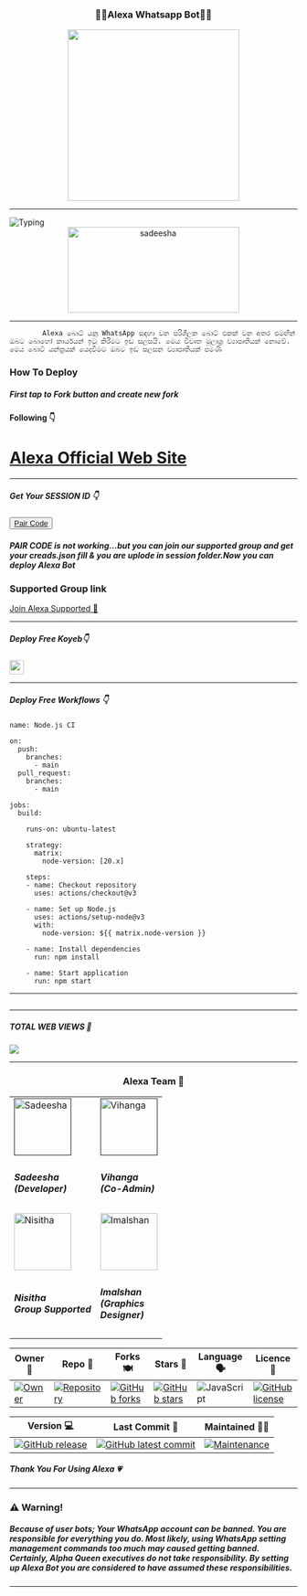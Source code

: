 <div align="center">
	<h3>👸🏻Alexa Whatsapp Bot👸🏻</h3>
<img src="https://i.ibb.co/z52R6XR/bg.jpg" width="300" height="300">
</div>
<hr>
<img src="https://readme-typing-svg.herokuapp.com?size=33&width=1000&lines=Welcome+To+Alexa...;Created+by+Sadeesha...;World+Best+Whatsapp+User+Bot...;Simple+Java+Script+Bot...;Simple+And+Fast+Deploy...;Thank+You+For+Using+Alexa..."
            alt="Typing">

<div align="center">
	<img src="https://moe-counter.glitch.me/get/@Anya_v2-Md?theme=gelbooru" width="300" height="150" alt="sadeesha">
</div>

<hr>

			Alexa බොට් යනු WhatsApp සඳහා වන පරිශීලක බොට් එකක් වන අතර එමඟින් ඔබට බොහෝ කාර්යයන් ඉටු කිරීමට ඉඩ සලසයි. මෙය විවෘත මූලාශ්‍ර ව්‍යාපෘතියක් නොවේ. මෙය බොට් යන්ත්‍රයක් යෙදවීමට ඔබට ඉඩ සලසන ව්‍යාපෘතියක් පමණි
       
<h3>How To Deploy </h3>

<h5>First tap to Fork button and create new fork</h5>

<h4>Following 👇</h4>
<h1><a href="http://sadiyamin.github.io/Test">Alexa Official Web Site</a></h1>
<p><tbody>

<hr>
	
<h5>Get Your SESSION ID 👇</h5> 
	
<button><tr><a href="https://puny-lacee-sadiyamin-eab5bd74.koyeb.app/">Pair Code</a></tr></button>

<h5>PAIR CODE is not working...but you can join our supported group and get your creads.json fill & you are uplode in session folder.Now you can deploy Alexa Bot</h5>
<h3>Supported Group link </h3>
<a href="https://chat.whatsapp.com/Ci5mDk9zEVF95NcuqEtzl4">Join Alexa Supported 👧</a>
<hr>
<h5>Deploy Free Koyeb👇</h5>
<a href="http://koyeb.com" ><img src="https://i.ibb.co/t4KftP0/images.png width="50" height="25"></a>
<hr>
<h5>Deploy Free Workflows 👇</h5>

```
name: Node.js CI

on:
  push:
    branches:
      - main
  pull_request:
    branches:
      - main

jobs:
  build:

    runs-on: ubuntu-latest

    strategy:
      matrix:
        node-version: [20.x]

    steps:
    - name: Checkout repository
      uses: actions/checkout@v3

    - name: Set up Node.js
      uses: actions/setup-node@v3
      with:
        node-version: ${{ matrix.node-version }}

    - name: Install dependencies
      run: npm install

    - name: Start application
      run: npm start
```
<hr>
<img src="http://readme-typing-svg.herokuapp.com?color=d1fa02&center=true&vCenter=true&multiline=false&lines=Created+By+Sadeesha_Min" alt="">
<hr>


<h5>TOTAL WEB VIEWS 🌹</h5>
<img src="https://profile-counter.glitch.me/Sadeesha/count.svg" center>

<hr>

<div align="center">
<h3>Alexa Team 🐣</h3>
<table>
<tbody>
<tr>
<td><a href=""><img src="https://i.ibb.co/Lg7CQgB/IMG-20240322-WA0008-01.jpg" width="100" height="100" alt="Sadeesha"></a></td>
<td><a href=""><img src="https://i.ibb.co/chgBVvB/vihanga.jpg" width="100" height="100" alt="Vihanga"></a></td>
											
</tr>
<tr>
<td><h5>Sadeesha</br>(Developer)</h5></td>
<td><h5> Vihanga</br>(Co-Admin)</h5></td>
											
</tr>

<tr>
	<td><img src="https://i.ibb.co/xM8gkj9/img-2-1724039784821.webp" width="100" height="100" alt="Nisitha"></td>
	<td><img src="http://i.ibb.co/HGMmFhY/img-1-1724244686195.webp" width="100" height="100" alt="Imalshan"></td>
</tr>
<tr>
	<td>
		<h5>Nisitha<br>Group Supported</h5>
		<td><h5>Imalshan<br>(Graphics<br>Designer)</h5></td>
	</td>
</tr>
</tr>
</tbody>
</table>
</div>
<div align="center">
    
| Owner 👤             | Repo 🤖              | Forks 🍽️             | Stars 🌟            | Language 🗣️        | Licence 🪪              
|----------------------|----------------------|----------------------|---------------------|---------------------|---------------------|
| [![Owner](https://img.shields.io/badge/Author-sSadeesha-red.svg)](https://github.com/Alexa/) | [![Repository](https://img.shields.io/badge/Repo-Alexa-red.svg)](https://github.com/sadiyamin/Alexa) | [![GitHub forks](https://badgen.net/github/forks/sadiyamin/Alexa/)](https://GitHub.com/sadiyamin/Alexa/network/) | [![GitHub stars](https://badgen.net/github/stars/sadiyamin/Alexa)](https://GitHub.com/sadiyamin/Alexa/stargazers/) | ![JavaScript](https://img.shields.io/badge/javascript-%23323330.svg?style=for-the-badge&logo=javascript&logoColor=%23F7DF1E) | [![GitHub license](https://img.shields.io/github/license/PikaBotz/anya_v2-md.svg)](https://github.com/sadiyamin/Alexa/blob/master/LICENSE) 

| Version 💻              | Last Commit 💫              | Maintained 🤌🏻             |
|---------------------|---------------------|---------------------|
| [![GitHub release](https://img.shields.io/github/release/PikaBotz/Anya_v2-Md.svg)](https://GitHub.com/sadiyamin/Alexa/releases/) | [![GitHub latest commit](https://badgen.net/github/last-commit/sadiyamin/Alexa)](https://GitHub.com/sadiyamin/Alexa/commit/) | [![Maintenance](https://img.shields.io/badge/maintained%3F-yes-green.svg)](https://GitHub.com/sadiyamin/Alexa/graphs/commit-activity) |


</div>

<h5>Thank You For Using Alexa 💗</h5>

<hr>

<h3>⚠️ Warning!</h3>

<h5>Because of user bots; Your WhatsApp account can be banned. You are responsible for everything you do. Most likely, using WhatsApp setting management commands too much may caused getting banned. Certainly, Alpha Queen executives do not take responsibility. By setting up Alexa Bot you are considered to have assumed these responsibilities.</h5>
<hr>
